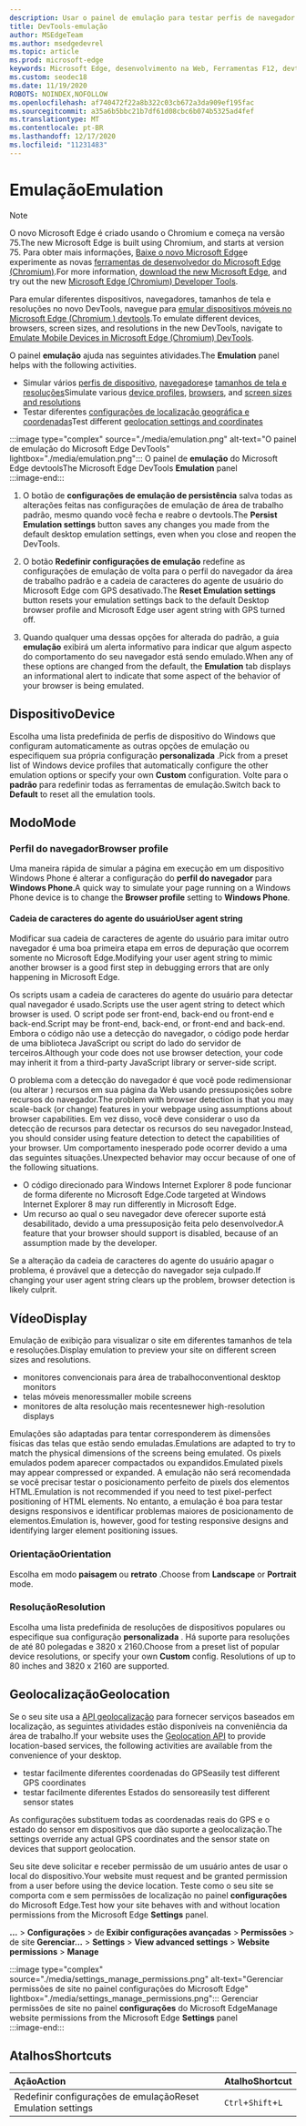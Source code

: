 ```yaml
---
description: Usar o painel de emulação para testar perfis de navegador diferentes, tamanhos de tela e resoluções e coordenadas de localização do GPS
title: DevTools-emulação
author: MSEdgeTeam
ms.author: msedgedevrel
ms.topic: article
ms.prod: microsoft-edge
keywords: Microsoft Edge, desenvolvimento na Web, Ferramentas F12, devtools, emulação de dispositivo, design responsivo, geolocalização, resolução
ms.custom: seodec18
ms.date: 11/19/2020
ROBOTS: NOINDEX,NOFOLLOW
ms.openlocfilehash: af740472f22a8b322c03cb672a3da909ef195fac
ms.sourcegitcommit: a35a6b5bbc21b7df61d08cbc6b074b5325ad4fef
ms.translationtype: MT
ms.contentlocale: pt-BR
ms.lasthandoff: 12/17/2020
ms.locfileid: "11231483"
---
```

# <span data-ttu-id="af212-104">Emulação</span><span class="sxs-lookup"><span data-stu-id="af212-104">Emulation</span></span>  

> [!NOTE]
> <span data-ttu-id="af212-105">O novo Microsoft Edge é criado usando o Chromium e começa na versão 75.</span><span class="sxs-lookup"><span data-stu-id="af212-105">The new Microsoft Edge is built using Chromium, and starts at version 75.</span></span>  <span data-ttu-id="af212-106">Para obter mais informações, [Baixe o novo Microsoft Edge][MicrosoftNewEdge]e experimente as novas [ferramentas de desenvolvedor do Microsoft Edge (Chromium)][DevtoolsGuideChromium].</span><span class="sxs-lookup"><span data-stu-id="af212-106">For more information, [download the new Microsoft Edge][MicrosoftNewEdge], and try out the new [Microsoft Edge (Chromium) Developer Tools][DevtoolsGuideChromium].</span></span>  
> 
> <span data-ttu-id="af212-107">Para emular diferentes dispositivos, navegadores, tamanhos de tela e resoluções no novo DevTools, navegue para [emular dispositivos móveis no Microsoft Edge \(Chromium \) devtools][DevtoolsGuideChromiumDeviceMode].</span><span class="sxs-lookup"><span data-stu-id="af212-107">To emulate different devices, browsers, screen sizes, and resolutions in the new DevTools, navigate to [Emulate Mobile Devices in Microsoft Edge \(Chromium\) DevTools][DevtoolsGuideChromiumDeviceMode].</span></span>  

<span data-ttu-id="af212-108">O painel **emulação** ajuda nas seguintes atividades.</span><span class="sxs-lookup"><span data-stu-id="af212-108">The **Emulation** panel helps with the following activities.</span></span>    

*   <span data-ttu-id="af212-109">Simular vários [perfis de dispositivo](#device), [navegadores](#browser-profile)e [tamanhos de tela e resoluções](#display)</span><span class="sxs-lookup"><span data-stu-id="af212-109">Simulate various [device profiles](#device), [browsers](#browser-profile), and [screen sizes and resolutions](#display)</span></span>  
*   <span data-ttu-id="af212-110">Testar diferentes [configurações de localização geográfica e coordenadas](#geolocation)</span><span class="sxs-lookup"><span data-stu-id="af212-110">Test different [geolocation settings and coordinates](#geolocation)</span></span>  

:::image type="complex" source="./media/emulation.png" alt-text="O painel de emulação do Microsoft Edge DevTools" lightbox="./media/emulation.png":::
   <span data-ttu-id="af212-112">O painel de **emulação** do Microsoft Edge devtools</span><span class="sxs-lookup"><span data-stu-id="af212-112">The Microsoft Edge DevTools **Emulation** panel</span></span>  
:::image-end:::  

1.  <span data-ttu-id="af212-113">O botão de **configurações de emulação de persistência** salva todas as alterações feitas nas configurações de emulação de área de trabalho padrão, mesmo quando você fecha e reabre o devtools.</span><span class="sxs-lookup"><span data-stu-id="af212-113">The **Persist Emulation settings** button saves any changes you made from the default desktop emulation settings, even when you close and reopen the DevTools.</span></span>  

1.  <span data-ttu-id="af212-114">O botão **Redefinir configurações de emulação** redefine as configurações de emulação de volta para o perfil do navegador da área de trabalho padrão e a cadeia de caracteres do agente de usuário do Microsoft Edge com GPS desativado.</span><span class="sxs-lookup"><span data-stu-id="af212-114">The **Reset Emulation settings** button resets your emulation settings back to the default Desktop browser profile and Microsoft Edge user agent string with GPS turned off.</span></span>  

1.  <span data-ttu-id="af212-115">Quando qualquer uma dessas opções for alterada do padrão, a guia **emulação** exibirá um alerta informativo para indicar que algum aspecto do comportamento do seu navegador está sendo emulado.</span><span class="sxs-lookup"><span data-stu-id="af212-115">When any of these options are changed from the default, the **Emulation** tab displays an informational alert to indicate that some aspect of the behavior of your browser is being emulated.</span></span>  

## <span data-ttu-id="af212-116">Dispositivo</span><span class="sxs-lookup"><span data-stu-id="af212-116">Device</span></span>  

<span data-ttu-id="af212-117">Escolha uma lista predefinida de perfis de dispositivo do Windows que configuram automaticamente as outras opções de emulação ou especifiquem sua própria configuração **personalizada** .</span><span class="sxs-lookup"><span data-stu-id="af212-117">Pick from a preset list of Windows device profiles that automatically configure the other emulation options or specify your own **Custom** configuration.</span></span>  <span data-ttu-id="af212-118">Volte para o **padrão** para redefinir todas as ferramentas de emulação.</span><span class="sxs-lookup"><span data-stu-id="af212-118">Switch back to **Default** to reset all the emulation tools.</span></span>  

## <span data-ttu-id="af212-119">Modo</span><span class="sxs-lookup"><span data-stu-id="af212-119">Mode</span></span>  

### <span data-ttu-id="af212-120">Perfil do navegador</span><span class="sxs-lookup"><span data-stu-id="af212-120">Browser profile</span></span>  

<span data-ttu-id="af212-121">Uma maneira rápida de simular a página em execução em um dispositivo Windows Phone é alterar a configuração do **perfil do navegador** para **Windows Phone**.</span><span class="sxs-lookup"><span data-stu-id="af212-121">A quick way to simulate your page running on a Windows Phone device is to change the **Browser profile** setting to **Windows Phone**.</span></span>  

#### <span data-ttu-id="af212-122">Cadeia de caracteres do agente do usuário</span><span class="sxs-lookup"><span data-stu-id="af212-122">User agent string</span></span>  

<span data-ttu-id="af212-123">Modificar sua cadeia de caracteres de agente do usuário para imitar outro navegador é uma boa primeira etapa em erros de depuração que ocorrem somente no Microsoft Edge.</span><span class="sxs-lookup"><span data-stu-id="af212-123">Modifying your user agent string to mimic another browser is a good first step in debugging errors that are only happening in Microsoft Edge.</span></span>  

<span data-ttu-id="af212-124">Os scripts usam a cadeia de caracteres do agente do usuário para detectar qual navegador é usado.</span><span class="sxs-lookup"><span data-stu-id="af212-124">Scripts use the user agent string to detect which browser is used.</span></span>  <span data-ttu-id="af212-125">O script pode ser front-end, back-end ou front-end e back-end.</span><span class="sxs-lookup"><span data-stu-id="af212-125">Script may be front-end, back-end, or front-end and back-end.</span></span>  <span data-ttu-id="af212-126">Embora o código não use a detecção do navegador, o código pode herdar de uma biblioteca JavaScript ou script do lado do servidor de terceiros.</span><span class="sxs-lookup"><span data-stu-id="af212-126">Although your code does not use browser detection, your code may inherit it from a third-party JavaScript library or server-side script.</span></span>  

<span data-ttu-id="af212-127">O problema com a detecção do navegador é que você pode redimensionar \(ou alterar \) recursos em sua página da Web usando pressuposições sobre recursos do navegador.</span><span class="sxs-lookup"><span data-stu-id="af212-127">The problem with browser detection is that you may scale-back \(or change\) features in your webpage using assumptions about browser capabilities.</span></span> <span data-ttu-id="af212-128">Em vez disso, você deve considerar o uso da detecção de recursos para detectar os recursos do seu navegador.</span><span class="sxs-lookup"><span data-stu-id="af212-128">Instead, you should consider using feature detection to detect the capabilities of your browser.</span></span>  <span data-ttu-id="af212-129">Um comportamento inesperado pode ocorrer devido a uma das seguintes situações.</span><span class="sxs-lookup"><span data-stu-id="af212-129">Unexpected behavior may occur because of one of the following situations.</span></span>  

*   <span data-ttu-id="af212-130">O código direcionado para Windows Internet Explorer 8 pode funcionar de forma diferente no Microsoft Edge.</span><span class="sxs-lookup"><span data-stu-id="af212-130">Code targeted at Windows Internet Explorer 8 may run differently in Microsoft Edge.</span></span>  
*   <span data-ttu-id="af212-131">Um recurso ao qual o seu navegador deve oferecer suporte está desabilitado, devido a uma pressuposição feita pelo desenvolvedor.</span><span class="sxs-lookup"><span data-stu-id="af212-131">A feature that your browser should support is disabled, because of an assumption made by the developer.</span></span>  

<span data-ttu-id="af212-132">Se a alteração da cadeia de caracteres do agente do usuário apagar o problema, é provável que a detecção do navegador seja culpado.</span><span class="sxs-lookup"><span data-stu-id="af212-132">If changing your user agent string clears up the problem, browser detection is likely culprit.</span></span>  

## <span data-ttu-id="af212-133">Vídeo</span><span class="sxs-lookup"><span data-stu-id="af212-133">Display</span></span>  

<span data-ttu-id="af212-134">Emulação de exibição para visualizar o site em diferentes tamanhos de tela e resoluções.</span><span class="sxs-lookup"><span data-stu-id="af212-134">Display emulation to preview your site on different screen sizes and resolutions.</span></span>  

*   <span data-ttu-id="af212-135">monitores convencionais para área de trabalho</span><span class="sxs-lookup"><span data-stu-id="af212-135">conventional desktop monitors</span></span>  
*   <span data-ttu-id="af212-136">telas móveis menores</span><span class="sxs-lookup"><span data-stu-id="af212-136">smaller mobile screens</span></span>  
*   <span data-ttu-id="af212-137">monitores de alta resolução mais recentes</span><span class="sxs-lookup"><span data-stu-id="af212-137">newer high-resolution displays</span></span>  

<span data-ttu-id="af212-138">Emulações são adaptadas para tentar corresponderem às dimensões físicas das telas que estão sendo emuladas.</span><span class="sxs-lookup"><span data-stu-id="af212-138">Emulations are adapted to try to match the physical dimensions of the screens being emulated.</span></span>  <span data-ttu-id="af212-139">Os pixels emulados podem aparecer compactados ou expandidos.</span><span class="sxs-lookup"><span data-stu-id="af212-139">Emulated pixels may appear compressed or expanded.</span></span> <span data-ttu-id="af212-140">A emulação não será recomendada se você precisar testar o posicionamento perfeito de pixels dos elementos HTML.</span><span class="sxs-lookup"><span data-stu-id="af212-140">Emulation is not recommended if you need to test pixel-perfect positioning of HTML elements.</span></span>  <span data-ttu-id="af212-141">No entanto, a emulação é boa para testar designs responsivos e identificar problemas maiores de posicionamento de elementos.</span><span class="sxs-lookup"><span data-stu-id="af212-141">Emulation is, however, good for testing responsive designs and identifying larger element positioning issues.</span></span>  

### <span data-ttu-id="af212-142">Orientação</span><span class="sxs-lookup"><span data-stu-id="af212-142">Orientation</span></span>  

<span data-ttu-id="af212-143">Escolha em modo **paisagem** ou **retrato** .</span><span class="sxs-lookup"><span data-stu-id="af212-143">Choose from **Landscape** or **Portrait** mode.</span></span>  

### <span data-ttu-id="af212-144">Resolução</span><span class="sxs-lookup"><span data-stu-id="af212-144">Resolution</span></span>  

<span data-ttu-id="af212-145">Escolha uma lista predefinida de resoluções de dispositivos populares ou especifique sua configuração **personalizada** .  Há suporte para resoluções de até 80 polegadas e 3820 x 2160.</span><span class="sxs-lookup"><span data-stu-id="af212-145">Choose from a preset list of popular device resolutions, or specify your own **Custom** config.  Resolutions of up to 80 inches and 3820 x 2160 are supported.</span></span>  

## <span data-ttu-id="af212-146">Geolocalização</span><span class="sxs-lookup"><span data-stu-id="af212-146">Geolocation</span></span>  

<span data-ttu-id="af212-147">Se o seu site usa a [API geolocalização][MdnGeolocationUsing] para fornecer serviços baseados em localização, as seguintes atividades estão disponíveis na conveniência da área de trabalho.</span><span class="sxs-lookup"><span data-stu-id="af212-147">If your website uses the [Geolocation API][MdnGeolocationUsing] to provide location-based services, the following activities are available from the convenience of your desktop.</span></span>  

*   <span data-ttu-id="af212-148">testar facilmente diferentes coordenadas do GPS</span><span class="sxs-lookup"><span data-stu-id="af212-148">easily test different GPS coordinates</span></span>  
*   <span data-ttu-id="af212-149">testar facilmente diferentes Estados do sensor</span><span class="sxs-lookup"><span data-stu-id="af212-149">easily test different sensor states</span></span>  

<span data-ttu-id="af212-150">As configurações substituem todas as coordenadas reais do GPS e o estado do sensor em dispositivos que dão suporte a geolocalização.</span><span class="sxs-lookup"><span data-stu-id="af212-150">The settings override any actual GPS coordinates and the sensor state on devices that support geolocation.</span></span>  

<span data-ttu-id="af212-151">Seu site deve solicitar e receber permissão de um usuário antes de usar o local do dispositivo.</span><span class="sxs-lookup"><span data-stu-id="af212-151">Your website must request and be granted permission from a user before using the device location.</span></span>  <span data-ttu-id="af212-152">Teste como o seu site se comporta com e sem permissões de localização no painel **configurações** do Microsoft Edge.</span><span class="sxs-lookup"><span data-stu-id="af212-152">Test how your site behaves with and without location permissions from the Microsoft Edge **Settings** panel.</span></span>  

<span data-ttu-id="af212-153">**...** >  **Configurações**  >  de **Exibir configurações avançadas**  >  **Permissões**  >  de site **Gerenciar**</span><span class="sxs-lookup"><span data-stu-id="af212-153">**...** > **Settings** > **View advanced settings** > **Website permissions** > **Manage**</span></span>  

:::image type="complex" source="./media/settings_manage_permissions.png" alt-text="Gerenciar permissões de site no painel configurações do Microsoft Edge" lightbox="./media/settings_manage_permissions.png":::
   <span data-ttu-id="af212-155">Gerenciar permissões de site no painel **configurações** do Microsoft Edge</span><span class="sxs-lookup"><span data-stu-id="af212-155">Manage website permissions from the Microsoft Edge **Settings** panel</span></span>  
:::image-end:::  

## <span data-ttu-id="af212-156">Atalhos</span><span class="sxs-lookup"><span data-stu-id="af212-156">Shortcuts</span></span>

| <span data-ttu-id="af212-157">Ação</span><span class="sxs-lookup"><span data-stu-id="af212-157">Action</span></span>  | <span data-ttu-id="af212-158">Atalho</span><span class="sxs-lookup"><span data-stu-id="af212-158">Shortcut</span></span>  |  
|:--- |:--- |  
| <span data-ttu-id="af212-159">Redefinir configurações de emulação</span><span class="sxs-lookup"><span data-stu-id="af212-159">Reset Emulation settings</span></span> | `Ctrl`+`Shift`+`L` |  

<!-- links -->  


[DevtoolsGuideChromium]: /microsoft-edge/devtools-guide-chromium "Ferramentas de desenvolvedor do Microsoft Edge (Chromium) | Documentos da Microsoft"  
[DevtoolsGuideChromiumDeviceMode]: /microsoft-edge/devtools-guide-chromium/device-mode "Emular dispositivos móveis no Microsoft Edge DevTools | Microsoft Docs"  

[MicrosoftNewEdge]: https://www.microsoft.com/edge "Baixar novo navegador Microsoft Edge"  

[MdnGeolocationUsing]: https://developer.mozilla.org/docs/Web/API/Geolocation/Using_geolocation "API de geolocalização | MDN"  
